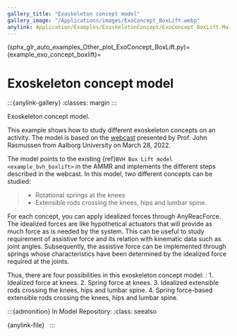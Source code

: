 ```yaml
---
gallery_title: "Exoskeleton concept model"
gallery_image: "/Applications/images/ExoConcept_BoxLift.webp"
anylink: Application/Examples/ExoskeletonConcept/ExoConcept_BoxLift.Main.any
---
```


(sphx_glr_auto_examples_Other_plot_ExoConcept_BoxLift.py)=
(example_exo_concept_boxlift)=
# Exoskeleton concept model

:::{anylink-gallery}
:classes: margin
:::


Exoskeleton concept model.

This example shows how to study different exoskeleton concepts on an activity. The model is
based on the [webcast](https://www.anybodytech.com/webcasts/simulation-driven-conceptual-design-of-exoskeletons/)
presented by Prof. John Rasmussen from Aalborg University on March 28, 2022.

The model points to the existing {ref}`BVH Box Lift model <example_bvh_boxlift>` in the AMMR and implements
the different steps described in the webcast. In this model, two different concepts can be studied:

> - Rotational springs at the knees
> - Extensible rods crossing the knees, hips and lumbar spine.

For each concept, you can apply idealized forces through AnyReacForce. The idealized
forces are like hypothetical actuators that will provide as much force as is needed by the system. This
can be useful to study requirement of assistive force and its relation with kinematic data such as joint
angles. Subsequently, the assistive force can be implemented through springs whose characteristics
have been determined by the idealized force required at the joints.

Thus, there are four possibilities in this exoskeleton concept model:
: 1. Idealized force at knees.
  2. Spring force at knees.
  3. Idealized extensible rods crossing the knees, hips and lumbar spine.
  4. Spring force-based extensible rods crossing the knees, hips and lumbar spine.


:::{admonition} In Model Repository:
:class: seealso

{anylink-file}` `
:::
